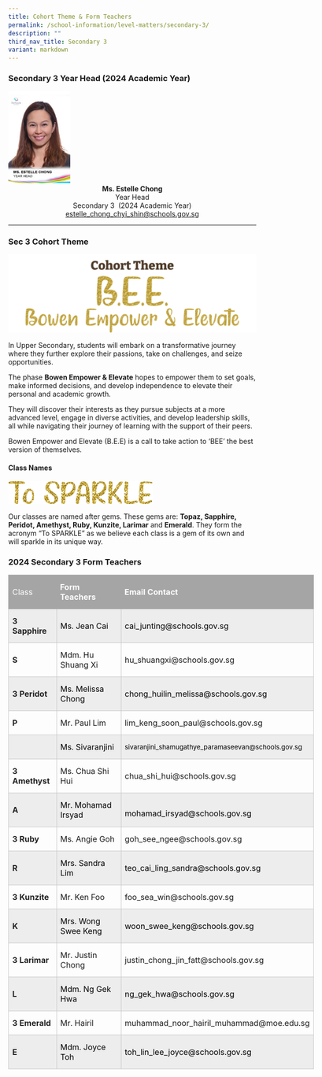 ```yaml
---
title: Cohort Theme & Form Teachers
permalink: /school-information/level-matters/secondary-3/
description: ""
third_nav_title: Secondary 3
variant: markdown
---
```

### Secondary 3 Year Head (2024 Academic Year)

<img style="width:25%" src="/images/Our%20People/Ms-Estelle-Chong.jpeg">
		 
<center><b>Ms. Estelle Chong</b><br>
Year Head <br>
Secondary 3&nbsp; (2024 Academic Year)  <br>
<a href="estelle_chong_chyi_shin@schools.gov.sg">estelle_chong_chyi_shin@schools.gov.sg</a></center>

<hr>


### Sec 3 Cohort Theme

![](/images/Level%20Matters/S3/2024_S3_CTheme.png)

In Upper Secondary, students will embark on a transformative journey where they further explore their passions, take on challenges, and seize opportunities. 

The phase **Bowen Empower &amp; Elevate** hopes to empower them to set goals, make informed decisions, and develop independence to elevate their personal and academic growth. 

They will discover their interests as they pursue subjects at a more advanced level, engage in diverse activities, and develop leadership skills, all while navigating their journey of learning with the support of their peers.

Bowen Empower and Elevate (B.E.E) is a call to take action to ‘BEE’ the best version of themselves.


#### Class Names
![](/images/Level%20Matters/S3/2024%20s3%20to%20sparkle%20motto.png)

		 
Our classes are named after gems. These gems are:&nbsp;**Topaz, Sapphire, Peridot, Amethyst, Ruby, Kunzite, Larimar**&nbsp;and&nbsp;**Emerald**. They form the acronym “To SPARKLE” as we believe each class is a gem of its own and will sparkle in its unique way.

### 2024 Secondary 3 Form Teachers
 <table style="width:465.5pt;border-collapse:collapse;border:none;
 mso-border-alt:solid #C9C9C9 .5pt;mso-border-themecolor:accent3;mso-border-themetint:
 153;mso-yfti-tbllook:1184;mso-padding-alt:0cm 5.4pt 0cm 5.4pt" width="621" cellpadding="0" cellspacing="0" border="1" class="MsoTable15Grid4Accent3"><tbody><tr style="mso-yfti-irow:-1;mso-yfti-firstrow:yes;mso-yfti-lastfirstrow:yes;
  height:23.65pt"><td style="border:solid #A5A5A5 1.0pt;mso-border-themecolor:accent3;
  border-right:none;mso-border-top-alt:solid #A5A5A5 .5pt;mso-border-top-themecolor:
  accent3;mso-border-left-alt:solid #A5A5A5 .5pt;mso-border-left-themecolor:
  accent3;mso-border-bottom-alt:solid #A5A5A5 .5pt;mso-border-bottom-themecolor:
  accent3;background:#A5A5A5;mso-background-themecolor:accent3;padding:0cm 5.4pt 0cm 5.4pt;
  height:23.65pt"><p style="mso-margin-top-alt:auto;mso-margin-bottom-alt:auto;
  line-height:normal;mso-yfti-cnfc:5" class="MsoNormal"><span style="font-size:12.0pt;mso-fareast-font-family:
  &quot;Times New Roman&quot;;color:white;mso-themecolor:background1;mso-ansi-language:
  EN-SG">Class</span></p></td><td style="border-top:solid #A5A5A5 1.0pt;mso-border-top-themecolor:accent3;
  border-left:none;border-bottom:solid #A5A5A5 1.0pt;mso-border-bottom-themecolor:
  accent3;border-right:none;mso-border-top-alt:solid #A5A5A5 .5pt;mso-border-top-themecolor:
  accent3;mso-border-bottom-alt:solid #A5A5A5 .5pt;mso-border-bottom-themecolor:
  accent3;background:#A5A5A5;mso-background-themecolor:accent3;padding:0cm 5.4pt 0cm 5.4pt;
  height:23.65pt"><p style="mso-margin-top-alt:auto;mso-margin-bottom-alt:auto;
  line-height:normal;mso-yfti-cnfc:1" class="MsoNormal"><b><span style="font-size:12.0pt;
  mso-fareast-font-family:&quot;Times New Roman&quot;;color:white;mso-themecolor:background1;
  mso-ansi-language:EN-SG">Form Teachers</span></b></p></td><td style="border:solid #A5A5A5 1.0pt;mso-border-themecolor:accent3;
  border-left:none;mso-border-top-alt:solid #A5A5A5 .5pt;mso-border-top-themecolor:
  accent3;mso-border-bottom-alt:solid #A5A5A5 .5pt;mso-border-bottom-themecolor:
  accent3;mso-border-right-alt:solid #A5A5A5 .5pt;mso-border-right-themecolor:
  accent3;background:#A5A5A5;mso-background-themecolor:accent3;padding:0cm 5.4pt 0cm 5.4pt;
  height:23.65pt"><p style="mso-margin-top-alt:auto;mso-margin-bottom-alt:auto;
  line-height:normal;mso-yfti-cnfc:1" class="MsoNormal"><b><span style="font-size:12.0pt;
  mso-fareast-font-family:&quot;Times New Roman&quot;;color:white;mso-themecolor:background1;
  mso-ansi-language:EN-SG">Email Contact</span></b></p></td></tr><tr style="mso-yfti-irow:0;height:23.65pt"><td style="border:solid #C9C9C9 1.0pt;mso-border-themecolor:accent3;
  mso-border-themetint:153;border-top:none;mso-border-top-alt:solid #C9C9C9 .5pt;
  mso-border-top-themecolor:accent3;mso-border-top-themetint:153;mso-border-alt:
  solid #C9C9C9 .5pt;mso-border-themecolor:accent3;mso-border-themetint:153;
  background:#EDEDED;mso-background-themecolor:accent3;mso-background-themetint:
  51;padding:0cm 5.4pt 0cm 5.4pt;height:23.65pt"><p style="mso-margin-top-alt:auto;mso-margin-bottom-alt:auto;
  line-height:normal;mso-yfti-cnfc:68" class="MsoNormal"><b><span style="font-size:12.0pt;
  mso-fareast-font-family:&quot;Times New Roman&quot;;color:#222222;mso-ansi-language:
  EN-SG">3 Sapphire</span></b><b><span style="font-size:12.0pt;mso-fareast-font-family:
  &quot;Times New Roman&quot;;mso-ansi-language:EN-SG"></span></b></p></td><td style="border-top:none;border-left:none;border-bottom:solid #C9C9C9 1.0pt;
  mso-border-bottom-themecolor:accent3;mso-border-bottom-themetint:153;
  border-right:solid #C9C9C9 1.0pt;mso-border-right-themecolor:accent3;
  mso-border-right-themetint:153;mso-border-top-alt:solid #C9C9C9 .5pt;
  mso-border-top-themecolor:accent3;mso-border-top-themetint:153;mso-border-left-alt:
  solid #C9C9C9 .5pt;mso-border-left-themecolor:accent3;mso-border-left-themetint:
  153;mso-border-alt:solid #C9C9C9 .5pt;mso-border-themecolor:accent3;
  mso-border-themetint:153;background:#EDEDED;mso-background-themecolor:accent3;
  mso-background-themetint:51;padding:0cm 5.4pt 0cm 5.4pt;height:23.65pt"><p style="mso-margin-top-alt:auto;mso-margin-bottom-alt:auto;
  line-height:normal;mso-yfti-cnfc:64" class="MsoNormal"><span style="font-size:12.0pt;
  mso-fareast-font-family:&quot;Times New Roman&quot;;color:black;mso-color-alt:windowtext;
  mso-ansi-language:EN-SG">Ms. Jean Cai</span><span style="font-size:12.0pt;
  mso-fareast-font-family:&quot;Times New Roman&quot;;mso-ansi-language:EN-SG"></span></p></td><td style="border-top:none;border-left:none;border-bottom:solid #C9C9C9 1.0pt;
  mso-border-bottom-themecolor:accent3;mso-border-bottom-themetint:153;
  border-right:solid #C9C9C9 1.0pt;mso-border-right-themecolor:accent3;
  mso-border-right-themetint:153;mso-border-top-alt:solid #C9C9C9 .5pt;
  mso-border-top-themecolor:accent3;mso-border-top-themetint:153;mso-border-left-alt:
  solid #C9C9C9 .5pt;mso-border-left-themecolor:accent3;mso-border-left-themetint:
  153;mso-border-alt:solid #C9C9C9 .5pt;mso-border-themecolor:accent3;
  mso-border-themetint:153;background:#EDEDED;mso-background-themecolor:accent3;
  mso-background-themetint:51;padding:0cm 5.4pt 0cm 5.4pt;height:23.65pt"><p style="mso-margin-top-alt:auto;mso-margin-bottom-alt:auto;
  line-height:normal;mso-yfti-cnfc:64" class="MsoNormal"><span style="font-size:12.0pt;
  mso-fareast-font-family:&quot;Times New Roman&quot;;color:black;mso-color-alt:windowtext;
  mso-ansi-language:EN-SG">cai_junting@schools.gov.sg</span><span style="font-size:12.0pt;mso-fareast-font-family:&quot;Times New Roman&quot;;mso-ansi-language:
  EN-SG"></span></p></td></tr><tr style="mso-yfti-irow:1;height:22.95pt"><td style="border:solid #C9C9C9 1.0pt;mso-border-themecolor:accent3;
  mso-border-themetint:153;border-top:none;mso-border-top-alt:solid #C9C9C9 .5pt;
  mso-border-top-themecolor:accent3;mso-border-top-themetint:153;mso-border-alt:
  solid #C9C9C9 .5pt;mso-border-themecolor:accent3;mso-border-themetint:153;
  padding:0cm 5.4pt 0cm 5.4pt;height:22.95pt"><p style="mso-margin-top-alt:auto;mso-margin-bottom-alt:auto;
  line-height:normal;mso-yfti-cnfc:4" class="MsoNormal"><b><span style="font-size:12.0pt;
  mso-fareast-font-family:&quot;Times New Roman&quot;;color:#222222;mso-ansi-language:
  EN-SG">S</span></b><b><span style="font-size:12.0pt;mso-fareast-font-family:
  &quot;Times New Roman&quot;;mso-ansi-language:EN-SG"></span></b></p></td><td style="border-top:none;border-left:none;border-bottom:solid #C9C9C9 1.0pt;
  mso-border-bottom-themecolor:accent3;mso-border-bottom-themetint:153;
  border-right:solid #C9C9C9 1.0pt;mso-border-right-themecolor:accent3;
  mso-border-right-themetint:153;mso-border-top-alt:solid #C9C9C9 .5pt;
  mso-border-top-themecolor:accent3;mso-border-top-themetint:153;mso-border-left-alt:
  solid #C9C9C9 .5pt;mso-border-left-themecolor:accent3;mso-border-left-themetint:
  153;mso-border-alt:solid #C9C9C9 .5pt;mso-border-themecolor:accent3;
  mso-border-themetint:153;padding:0cm 5.4pt 0cm 5.4pt;height:22.95pt"><p style="mso-margin-top-alt:auto;mso-margin-bottom-alt:auto;
  line-height:normal" class="MsoNormal"><span style="font-size:12.0pt;mso-fareast-font-family:
  &quot;Times New Roman&quot;;mso-ansi-language:EN-SG">Mdm. Hu Shuang Xi</span></p></td><td style="border-top:none;border-left:none;border-bottom:solid #C9C9C9 1.0pt;
  mso-border-bottom-themecolor:accent3;mso-border-bottom-themetint:153;
  border-right:solid #C9C9C9 1.0pt;mso-border-right-themecolor:accent3;
  mso-border-right-themetint:153;mso-border-top-alt:solid #C9C9C9 .5pt;
  mso-border-top-themecolor:accent3;mso-border-top-themetint:153;mso-border-left-alt:
  solid #C9C9C9 .5pt;mso-border-left-themecolor:accent3;mso-border-left-themetint:
  153;mso-border-alt:solid #C9C9C9 .5pt;mso-border-themecolor:accent3;
  mso-border-themetint:153;padding:0cm 5.4pt 0cm 5.4pt;height:22.95pt"><p style="mso-margin-top-alt:auto;mso-margin-bottom-alt:auto;
  line-height:normal" class="MsoNormal"><span style="font-size:12.0pt;mso-fareast-font-family:
  &quot;Times New Roman&quot;;mso-ansi-language:EN-SG">hu_shuangxi@schools.gov.sg</span></p></td></tr><tr style="mso-yfti-irow:2;height:23.65pt"><td style="border:solid #C9C9C9 1.0pt;mso-border-themecolor:accent3;
  mso-border-themetint:153;border-top:none;mso-border-top-alt:solid #C9C9C9 .5pt;
  mso-border-top-themecolor:accent3;mso-border-top-themetint:153;mso-border-alt:
  solid #C9C9C9 .5pt;mso-border-themecolor:accent3;mso-border-themetint:153;
  background:#EDEDED;mso-background-themecolor:accent3;mso-background-themetint:
  51;padding:0cm 5.4pt 0cm 5.4pt;height:23.65pt"><p style="mso-margin-top-alt:auto;mso-margin-bottom-alt:auto;
  line-height:normal;mso-yfti-cnfc:68" class="MsoNormal"><b><span style="font-size:12.0pt;
  mso-fareast-font-family:&quot;Times New Roman&quot;;color:#222222;mso-ansi-language:
  EN-SG">3 Peridot</span></b><b><span style="font-size:12.0pt;mso-fareast-font-family:
  &quot;Times New Roman&quot;;mso-ansi-language:EN-SG"></span></b></p></td><td style="border-top:none;border-left:none;border-bottom:solid #C9C9C9 1.0pt;
  mso-border-bottom-themecolor:accent3;mso-border-bottom-themetint:153;
  border-right:solid #C9C9C9 1.0pt;mso-border-right-themecolor:accent3;
  mso-border-right-themetint:153;mso-border-top-alt:solid #C9C9C9 .5pt;
  mso-border-top-themecolor:accent3;mso-border-top-themetint:153;mso-border-left-alt:
  solid #C9C9C9 .5pt;mso-border-left-themecolor:accent3;mso-border-left-themetint:
  153;mso-border-alt:solid #C9C9C9 .5pt;mso-border-themecolor:accent3;
  mso-border-themetint:153;background:#EDEDED;mso-background-themecolor:accent3;
  mso-background-themetint:51;padding:0cm 5.4pt 0cm 5.4pt;height:23.65pt"><p style="mso-margin-top-alt:auto;mso-margin-bottom-alt:auto;
  line-height:normal;mso-yfti-cnfc:64" class="MsoNormal"><span style="font-size:12.0pt;
  mso-fareast-font-family:&quot;Times New Roman&quot;;color:black;mso-color-alt:windowtext;
  mso-ansi-language:EN-SG">Ms. Melissa Chong</span><span style="font-size:12.0pt;
  mso-fareast-font-family:&quot;Times New Roman&quot;;mso-ansi-language:EN-SG"></span></p></td><td style="border-top:none;border-left:none;border-bottom:solid #C9C9C9 1.0pt;
  mso-border-bottom-themecolor:accent3;mso-border-bottom-themetint:153;
  border-right:solid #C9C9C9 1.0pt;mso-border-right-themecolor:accent3;
  mso-border-right-themetint:153;mso-border-top-alt:solid #C9C9C9 .5pt;
  mso-border-top-themecolor:accent3;mso-border-top-themetint:153;mso-border-left-alt:
  solid #C9C9C9 .5pt;mso-border-left-themecolor:accent3;mso-border-left-themetint:
  153;mso-border-alt:solid #C9C9C9 .5pt;mso-border-themecolor:accent3;
  mso-border-themetint:153;background:#EDEDED;mso-background-themecolor:accent3;
  mso-background-themetint:51;padding:0cm 5.4pt 0cm 5.4pt;height:23.65pt"><p style="mso-margin-top-alt:auto;mso-margin-bottom-alt:auto;
  line-height:normal;mso-yfti-cnfc:64" class="MsoNormal"><span style="font-size:12.0pt;
  mso-fareast-font-family:&quot;Times New Roman&quot;;color:black;mso-color-alt:windowtext;
  mso-ansi-language:EN-SG">chong_huilin_melissa@schools.gov.sg</span><span style="font-size:12.0pt;mso-fareast-font-family:&quot;Times New Roman&quot;;mso-ansi-language:
  EN-SG"></span></p></td></tr><tr style="mso-yfti-irow:3;height:22.95pt"><td style="border:solid #C9C9C9 1.0pt;mso-border-themecolor:accent3;
  mso-border-themetint:153;border-top:none;mso-border-top-alt:solid #C9C9C9 .5pt;
  mso-border-top-themecolor:accent3;mso-border-top-themetint:153;mso-border-alt:
  solid #C9C9C9 .5pt;mso-border-themecolor:accent3;mso-border-themetint:153;
  padding:0cm 5.4pt 0cm 5.4pt;height:22.95pt"><p style="mso-margin-top-alt:auto;mso-margin-bottom-alt:auto;
  line-height:normal;mso-yfti-cnfc:4" class="MsoNormal"><b><span style="font-size:12.0pt;
  mso-fareast-font-family:&quot;Times New Roman&quot;;color:#222222;mso-ansi-language:
  EN-SG">P</span></b><b><span style="font-size:12.0pt;mso-fareast-font-family:
  &quot;Times New Roman&quot;;mso-ansi-language:EN-SG"></span></b></p></td><td style="border-top:none;border-left:none;border-bottom:solid #C9C9C9 1.0pt;
  mso-border-bottom-themecolor:accent3;mso-border-bottom-themetint:153;
  border-right:solid #C9C9C9 1.0pt;mso-border-right-themecolor:accent3;
  mso-border-right-themetint:153;mso-border-top-alt:solid #C9C9C9 .5pt;
  mso-border-top-themecolor:accent3;mso-border-top-themetint:153;mso-border-left-alt:
  solid #C9C9C9 .5pt;mso-border-left-themecolor:accent3;mso-border-left-themetint:
  153;mso-border-alt:solid #C9C9C9 .5pt;mso-border-themecolor:accent3;
  mso-border-themetint:153;padding:0cm 5.4pt 0cm 5.4pt;height:22.95pt"><p style="mso-margin-top-alt:auto;mso-margin-bottom-alt:auto;
  line-height:normal" class="MsoNormal"><span style="font-size:12.0pt;mso-fareast-font-family:
  &quot;Times New Roman&quot;;mso-ansi-language:EN-SG">Mr. Paul Lim</span></p></td><td style="border-top:none;border-left:none;border-bottom:solid #C9C9C9 1.0pt;
  mso-border-bottom-themecolor:accent3;mso-border-bottom-themetint:153;
  border-right:solid #C9C9C9 1.0pt;mso-border-right-themecolor:accent3;
  mso-border-right-themetint:153;mso-border-top-alt:solid #C9C9C9 .5pt;
  mso-border-top-themecolor:accent3;mso-border-top-themetint:153;mso-border-left-alt:
  solid #C9C9C9 .5pt;mso-border-left-themecolor:accent3;mso-border-left-themetint:
  153;mso-border-alt:solid #C9C9C9 .5pt;mso-border-themecolor:accent3;
  mso-border-themetint:153;padding:0cm 5.4pt 0cm 5.4pt;height:22.95pt"><p style="mso-margin-top-alt:auto;mso-margin-bottom-alt:auto;
  line-height:normal" class="MsoNormal"><span style="font-size:12.0pt;mso-fareast-font-family:
  &quot;Times New Roman&quot;;mso-ansi-language:EN-SG">lim_keng_soon_paul@schools.gov.sg</span></p></td></tr><tr style="mso-yfti-irow:4;height:22.95pt"><td style="border:solid #C9C9C9 1.0pt;mso-border-themecolor:accent3;
  mso-border-themetint:153;border-top:none;mso-border-top-alt:solid #C9C9C9 .5pt;
  mso-border-top-themecolor:accent3;mso-border-top-themetint:153;mso-border-alt:
  solid #C9C9C9 .5pt;mso-border-themecolor:accent3;mso-border-themetint:153;
  background:#EDEDED;mso-background-themecolor:accent3;mso-background-themetint:
  51;padding:0cm 5.4pt 0cm 5.4pt;height:22.95pt"><p style="mso-margin-top-alt:auto;mso-margin-bottom-alt:auto;
  line-height:normal;mso-yfti-cnfc:68" class="MsoNormal"><b><span style="font-size:12.0pt;
  mso-fareast-font-family:&quot;Times New Roman&quot;;color:#222222;mso-ansi-language:
  EN-SG">&nbsp;</span></b></p></td><td style="border-top:none;border-left:none;border-bottom:solid #C9C9C9 1.0pt;
  mso-border-bottom-themecolor:accent3;mso-border-bottom-themetint:153;
  border-right:solid #C9C9C9 1.0pt;mso-border-right-themecolor:accent3;
  mso-border-right-themetint:153;mso-border-top-alt:solid #C9C9C9 .5pt;
  mso-border-top-themecolor:accent3;mso-border-top-themetint:153;mso-border-left-alt:
  solid #C9C9C9 .5pt;mso-border-left-themecolor:accent3;mso-border-left-themetint:
  153;mso-border-alt:solid #C9C9C9 .5pt;mso-border-themecolor:accent3;
  mso-border-themetint:153;background:#EDEDED;mso-background-themecolor:accent3;
  mso-background-themetint:51;padding:0cm 5.4pt 0cm 5.4pt;height:22.95pt"><p style="mso-margin-top-alt:auto;mso-margin-bottom-alt:auto;
  line-height:normal;mso-yfti-cnfc:64" class="MsoNormal"><span style="font-size:12.0pt;
  mso-fareast-font-family:&quot;Times New Roman&quot;;color:black;mso-color-alt:windowtext;
  mso-ansi-language:EN-SG">Ms. Sivaranjini</span><span style="font-size:12.0pt;
  mso-fareast-font-family:&quot;Times New Roman&quot;;mso-ansi-language:EN-SG"></span></p></td><td style="border-top:none;border-left:none;border-bottom:solid #C9C9C9 1.0pt;
  mso-border-bottom-themecolor:accent3;mso-border-bottom-themetint:153;
  border-right:solid #C9C9C9 1.0pt;mso-border-right-themecolor:accent3;
  mso-border-right-themetint:153;mso-border-top-alt:solid #C9C9C9 .5pt;
  mso-border-top-themecolor:accent3;mso-border-top-themetint:153;mso-border-left-alt:
  solid #C9C9C9 .5pt;mso-border-left-themecolor:accent3;mso-border-left-themetint:
  153;mso-border-alt:solid #C9C9C9 .5pt;mso-border-themecolor:accent3;
  mso-border-themetint:153;background:#EDEDED;mso-background-themecolor:accent3;
  mso-background-themetint:51;padding:0cm 5.4pt 0cm 5.4pt;height:22.95pt"><p style="mso-margin-top-alt:auto;mso-margin-bottom-alt:auto;
  line-height:normal;mso-yfti-cnfc:64" class="MsoNormal"><span style="font-size:10.0pt;
  mso-fareast-font-family:&quot;Times New Roman&quot;;color:black;mso-color-alt:windowtext;
  mso-ansi-language:EN-SG">sivaranjini_shamugathye_paramaseevan@schools.gov.sg</span><span style="font-size:10.0pt;mso-fareast-font-family:&quot;Times New Roman&quot;;mso-ansi-language:
  EN-SG"></span></p></td></tr><tr style="mso-yfti-irow:5;height:23.65pt"><td style="border:solid #C9C9C9 1.0pt;mso-border-themecolor:accent3;
  mso-border-themetint:153;border-top:none;mso-border-top-alt:solid #C9C9C9 .5pt;
  mso-border-top-themecolor:accent3;mso-border-top-themetint:153;mso-border-alt:
  solid #C9C9C9 .5pt;mso-border-themecolor:accent3;mso-border-themetint:153;
  padding:0cm 5.4pt 0cm 5.4pt;height:23.65pt"><p style="mso-margin-top-alt:auto;mso-margin-bottom-alt:auto;
  line-height:normal;mso-yfti-cnfc:4" class="MsoNormal"><b><span style="font-size:12.0pt;
  mso-fareast-font-family:&quot;Times New Roman&quot;;color:#222222;mso-ansi-language:
  EN-SG">3 Amethyst</span></b><b><span style="font-size:12.0pt;mso-fareast-font-family:
  &quot;Times New Roman&quot;;mso-ansi-language:EN-SG"></span></b></p></td><td style="border-top:none;border-left:none;border-bottom:solid #C9C9C9 1.0pt;
  mso-border-bottom-themecolor:accent3;mso-border-bottom-themetint:153;
  border-right:solid #C9C9C9 1.0pt;mso-border-right-themecolor:accent3;
  mso-border-right-themetint:153;mso-border-top-alt:solid #C9C9C9 .5pt;
  mso-border-top-themecolor:accent3;mso-border-top-themetint:153;mso-border-left-alt:
  solid #C9C9C9 .5pt;mso-border-left-themecolor:accent3;mso-border-left-themetint:
  153;mso-border-alt:solid #C9C9C9 .5pt;mso-border-themecolor:accent3;
  mso-border-themetint:153;padding:0cm 5.4pt 0cm 5.4pt;height:23.65pt"><p style="mso-margin-top-alt:auto;mso-margin-bottom-alt:auto;
  line-height:normal" class="MsoNormal"><span style="font-size:12.0pt;mso-fareast-font-family:
  &quot;Times New Roman&quot;;mso-ansi-language:EN-SG">Ms. Chua Shi Hui</span></p></td><td style="border-top:none;border-left:none;border-bottom:solid #C9C9C9 1.0pt;
  mso-border-bottom-themecolor:accent3;mso-border-bottom-themetint:153;
  border-right:solid #C9C9C9 1.0pt;mso-border-right-themecolor:accent3;
  mso-border-right-themetint:153;mso-border-top-alt:solid #C9C9C9 .5pt;
  mso-border-top-themecolor:accent3;mso-border-top-themetint:153;mso-border-left-alt:
  solid #C9C9C9 .5pt;mso-border-left-themecolor:accent3;mso-border-left-themetint:
  153;mso-border-alt:solid #C9C9C9 .5pt;mso-border-themecolor:accent3;
  mso-border-themetint:153;padding:0cm 5.4pt 0cm 5.4pt;height:23.65pt"><p style="mso-margin-top-alt:auto;mso-margin-bottom-alt:auto;
  line-height:normal" class="MsoNormal"><span style="font-size:12.0pt;mso-fareast-font-family:
  &quot;Times New Roman&quot;;mso-ansi-language:EN-SG">chua_shi_hui@schools.gov.sg</span></p></td></tr><tr style="mso-yfti-irow:6;height:22.95pt"><td style="border:solid #C9C9C9 1.0pt;mso-border-themecolor:accent3;
  mso-border-themetint:153;border-top:none;mso-border-top-alt:solid #C9C9C9 .5pt;
  mso-border-top-themecolor:accent3;mso-border-top-themetint:153;mso-border-alt:
  solid #C9C9C9 .5pt;mso-border-themecolor:accent3;mso-border-themetint:153;
  background:#EDEDED;mso-background-themecolor:accent3;mso-background-themetint:
  51;padding:0cm 5.4pt 0cm 5.4pt;height:22.95pt"><p style="mso-margin-top-alt:auto;mso-margin-bottom-alt:auto;
  line-height:normal;mso-yfti-cnfc:68" class="MsoNormal"><b><span style="font-size:12.0pt;
  mso-fareast-font-family:&quot;Times New Roman&quot;;color:#222222;mso-ansi-language:
  EN-SG">A</span></b><b><span style="font-size:12.0pt;mso-fareast-font-family:
  &quot;Times New Roman&quot;;mso-ansi-language:EN-SG"></span></b></p></td><td style="border-top:none;border-left:none;border-bottom:solid #C9C9C9 1.0pt;
  mso-border-bottom-themecolor:accent3;mso-border-bottom-themetint:153;
  border-right:solid #C9C9C9 1.0pt;mso-border-right-themecolor:accent3;
  mso-border-right-themetint:153;mso-border-top-alt:solid #C9C9C9 .5pt;
  mso-border-top-themecolor:accent3;mso-border-top-themetint:153;mso-border-left-alt:
  solid #C9C9C9 .5pt;mso-border-left-themecolor:accent3;mso-border-left-themetint:
  153;mso-border-alt:solid #C9C9C9 .5pt;mso-border-themecolor:accent3;
  mso-border-themetint:153;background:#EDEDED;mso-background-themecolor:accent3;
  mso-background-themetint:51;padding:0cm 5.4pt 0cm 5.4pt;height:22.95pt"><p style="mso-margin-top-alt:auto;mso-margin-bottom-alt:auto;
  line-height:normal;mso-yfti-cnfc:64" class="MsoNormal"><span style="font-size:12.0pt;
  mso-fareast-font-family:&quot;Times New Roman&quot;;color:black;mso-color-alt:windowtext;
  mso-ansi-language:EN-SG">Mr. Mohamad Irsyad</span><span style="font-size:
  12.0pt;mso-fareast-font-family:&quot;Times New Roman&quot;;mso-ansi-language:EN-SG"></span></p></td><td style="border-top:none;border-left:none;border-bottom:solid #C9C9C9 1.0pt;
  mso-border-bottom-themecolor:accent3;mso-border-bottom-themetint:153;
  border-right:solid #C9C9C9 1.0pt;mso-border-right-themecolor:accent3;
  mso-border-right-themetint:153;mso-border-top-alt:solid #C9C9C9 .5pt;
  mso-border-top-themecolor:accent3;mso-border-top-themetint:153;mso-border-left-alt:
  solid #C9C9C9 .5pt;mso-border-left-themecolor:accent3;mso-border-left-themetint:
  153;mso-border-alt:solid #C9C9C9 .5pt;mso-border-themecolor:accent3;
  mso-border-themetint:153;background:#EDEDED;mso-background-themecolor:accent3;
  mso-background-themetint:51;padding:0cm 5.4pt 0cm 5.4pt;height:22.95pt"><p style="margin-bottom:0cm;line-height:normal;mso-yfti-cnfc:
  64" class="MsoNormal"><span style="font-size:12.0pt;mso-fareast-font-family:&quot;Times New Roman&quot;;
  color:black;mso-color-alt:windowtext;mso-ansi-language:EN-SG">mohamad_irsyad@schools.gov.sg</span><span style="font-size:12.0pt;mso-fareast-font-family:&quot;Times New Roman&quot;;mso-ansi-language:
  EN-SG"></span></p></td></tr><tr style="mso-yfti-irow:7;height:23.65pt"><td style="border:solid #C9C9C9 1.0pt;mso-border-themecolor:accent3;
  mso-border-themetint:153;border-top:none;mso-border-top-alt:solid #C9C9C9 .5pt;
  mso-border-top-themecolor:accent3;mso-border-top-themetint:153;mso-border-alt:
  solid #C9C9C9 .5pt;mso-border-themecolor:accent3;mso-border-themetint:153;
  padding:0cm 5.4pt 0cm 5.4pt;height:23.65pt"><p style="mso-margin-top-alt:auto;mso-margin-bottom-alt:auto;
  line-height:normal;mso-yfti-cnfc:4" class="MsoNormal"><b><span style="font-size:12.0pt;
  mso-fareast-font-family:&quot;Times New Roman&quot;;color:#222222;mso-ansi-language:
  EN-SG">3 Ruby</span></b><b><span style="font-size:12.0pt;mso-fareast-font-family:
  &quot;Times New Roman&quot;;mso-ansi-language:EN-SG"></span></b></p></td><td style="border-top:none;border-left:none;border-bottom:solid #C9C9C9 1.0pt;
  mso-border-bottom-themecolor:accent3;mso-border-bottom-themetint:153;
  border-right:solid #C9C9C9 1.0pt;mso-border-right-themecolor:accent3;
  mso-border-right-themetint:153;mso-border-top-alt:solid #C9C9C9 .5pt;
  mso-border-top-themecolor:accent3;mso-border-top-themetint:153;mso-border-left-alt:
  solid #C9C9C9 .5pt;mso-border-left-themecolor:accent3;mso-border-left-themetint:
  153;mso-border-alt:solid #C9C9C9 .5pt;mso-border-themecolor:accent3;
  mso-border-themetint:153;padding:0cm 5.4pt 0cm 5.4pt;height:23.65pt"><p style="mso-margin-top-alt:auto;mso-margin-bottom-alt:auto;
  line-height:normal" class="MsoNormal"><span style="font-size:12.0pt;mso-fareast-font-family:
  &quot;Times New Roman&quot;;mso-ansi-language:EN-SG">Ms. Angie Goh</span></p></td><td style="border-top:none;border-left:none;border-bottom:solid #C9C9C9 1.0pt;
  mso-border-bottom-themecolor:accent3;mso-border-bottom-themetint:153;
  border-right:solid #C9C9C9 1.0pt;mso-border-right-themecolor:accent3;
  mso-border-right-themetint:153;mso-border-top-alt:solid #C9C9C9 .5pt;
  mso-border-top-themecolor:accent3;mso-border-top-themetint:153;mso-border-left-alt:
  solid #C9C9C9 .5pt;mso-border-left-themecolor:accent3;mso-border-left-themetint:
  153;mso-border-alt:solid #C9C9C9 .5pt;mso-border-themecolor:accent3;
  mso-border-themetint:153;padding:0cm 5.4pt 0cm 5.4pt;height:23.65pt"><p style="mso-margin-top-alt:auto;mso-margin-bottom-alt:auto;
  line-height:normal" class="MsoNormal"><span style="font-size:12.0pt;mso-fareast-font-family:
  &quot;Times New Roman&quot;;mso-ansi-language:EN-SG">goh_see_ngee@schools.gov.sg</span></p></td></tr><tr style="mso-yfti-irow:8;height:22.95pt"><td style="border:solid #C9C9C9 1.0pt;mso-border-themecolor:accent3;
  mso-border-themetint:153;border-top:none;mso-border-top-alt:solid #C9C9C9 .5pt;
  mso-border-top-themecolor:accent3;mso-border-top-themetint:153;mso-border-alt:
  solid #C9C9C9 .5pt;mso-border-themecolor:accent3;mso-border-themetint:153;
  background:#EDEDED;mso-background-themecolor:accent3;mso-background-themetint:
  51;padding:0cm 5.4pt 0cm 5.4pt;height:22.95pt"><p style="mso-margin-top-alt:auto;mso-margin-bottom-alt:auto;
  line-height:normal;mso-yfti-cnfc:68" class="MsoNormal"><b><span style="font-size:12.0pt;
  mso-fareast-font-family:&quot;Times New Roman&quot;;color:#222222;mso-ansi-language:
  EN-SG">R</span></b><b><span style="font-size:12.0pt;mso-fareast-font-family:
  &quot;Times New Roman&quot;;mso-ansi-language:EN-SG"></span></b></p></td><td style="border-top:none;border-left:none;border-bottom:solid #C9C9C9 1.0pt;
  mso-border-bottom-themecolor:accent3;mso-border-bottom-themetint:153;
  border-right:solid #C9C9C9 1.0pt;mso-border-right-themecolor:accent3;
  mso-border-right-themetint:153;mso-border-top-alt:solid #C9C9C9 .5pt;
  mso-border-top-themecolor:accent3;mso-border-top-themetint:153;mso-border-left-alt:
  solid #C9C9C9 .5pt;mso-border-left-themecolor:accent3;mso-border-left-themetint:
  153;mso-border-alt:solid #C9C9C9 .5pt;mso-border-themecolor:accent3;
  mso-border-themetint:153;background:#EDEDED;mso-background-themecolor:accent3;
  mso-background-themetint:51;padding:0cm 5.4pt 0cm 5.4pt;height:22.95pt"><p style="mso-margin-top-alt:auto;mso-margin-bottom-alt:auto;
  line-height:normal;mso-yfti-cnfc:64" class="MsoNormal"><span style="font-size:12.0pt;
  mso-fareast-font-family:&quot;Times New Roman&quot;;color:black;mso-color-alt:windowtext;
  mso-ansi-language:EN-SG">Mrs. Sandra Lim</span><span style="font-size:12.0pt;
  mso-fareast-font-family:&quot;Times New Roman&quot;;mso-ansi-language:EN-SG"></span></p></td><td style="border-top:none;border-left:none;border-bottom:solid #C9C9C9 1.0pt;
  mso-border-bottom-themecolor:accent3;mso-border-bottom-themetint:153;
  border-right:solid #C9C9C9 1.0pt;mso-border-right-themecolor:accent3;
  mso-border-right-themetint:153;mso-border-top-alt:solid #C9C9C9 .5pt;
  mso-border-top-themecolor:accent3;mso-border-top-themetint:153;mso-border-left-alt:
  solid #C9C9C9 .5pt;mso-border-left-themecolor:accent3;mso-border-left-themetint:
  153;mso-border-alt:solid #C9C9C9 .5pt;mso-border-themecolor:accent3;
  mso-border-themetint:153;background:#EDEDED;mso-background-themecolor:accent3;
  mso-background-themetint:51;padding:0cm 5.4pt 0cm 5.4pt;height:22.95pt"><p style="mso-margin-top-alt:auto;mso-margin-bottom-alt:auto;
  line-height:normal;mso-yfti-cnfc:64" class="MsoNormal"><span style="font-size:12.0pt;
  mso-fareast-font-family:&quot;Times New Roman&quot;;color:black;mso-color-alt:windowtext;
  mso-ansi-language:EN-SG">teo_cai_ling_sandra@schools.gov.sg</span><span style="font-size:12.0pt;mso-fareast-font-family:&quot;Times New Roman&quot;;mso-ansi-language:
  EN-SG"></span></p></td></tr><tr style="mso-yfti-irow:9;height:23.65pt"><td style="border:solid #C9C9C9 1.0pt;mso-border-themecolor:accent3;
  mso-border-themetint:153;border-top:none;mso-border-top-alt:solid #C9C9C9 .5pt;
  mso-border-top-themecolor:accent3;mso-border-top-themetint:153;mso-border-alt:
  solid #C9C9C9 .5pt;mso-border-themecolor:accent3;mso-border-themetint:153;
  padding:0cm 5.4pt 0cm 5.4pt;height:23.65pt"><p style="mso-margin-top-alt:auto;mso-margin-bottom-alt:auto;
  line-height:normal;mso-yfti-cnfc:4" class="MsoNormal"><b><span style="font-size:12.0pt;
  mso-fareast-font-family:&quot;Times New Roman&quot;;color:#222222;mso-ansi-language:
  EN-SG">3 Kunzite</span></b><b><span style="font-size:12.0pt;mso-fareast-font-family:
  &quot;Times New Roman&quot;;mso-ansi-language:EN-SG"></span></b></p></td><td style="border-top:none;border-left:none;border-bottom:solid #C9C9C9 1.0pt;
  mso-border-bottom-themecolor:accent3;mso-border-bottom-themetint:153;
  border-right:solid #C9C9C9 1.0pt;mso-border-right-themecolor:accent3;
  mso-border-right-themetint:153;mso-border-top-alt:solid #C9C9C9 .5pt;
  mso-border-top-themecolor:accent3;mso-border-top-themetint:153;mso-border-left-alt:
  solid #C9C9C9 .5pt;mso-border-left-themecolor:accent3;mso-border-left-themetint:
  153;mso-border-alt:solid #C9C9C9 .5pt;mso-border-themecolor:accent3;
  mso-border-themetint:153;padding:0cm 5.4pt 0cm 5.4pt;height:23.65pt"><p style="mso-margin-top-alt:auto;mso-margin-bottom-alt:auto;
  line-height:normal" class="MsoNormal"><span style="font-size:12.0pt;mso-fareast-font-family:
  &quot;Times New Roman&quot;;mso-ansi-language:EN-SG">Mr. Ken Foo</span></p></td><td style="border-top:none;border-left:none;border-bottom:solid #C9C9C9 1.0pt;
  mso-border-bottom-themecolor:accent3;mso-border-bottom-themetint:153;
  border-right:solid #C9C9C9 1.0pt;mso-border-right-themecolor:accent3;
  mso-border-right-themetint:153;mso-border-top-alt:solid #C9C9C9 .5pt;
  mso-border-top-themecolor:accent3;mso-border-top-themetint:153;mso-border-left-alt:
  solid #C9C9C9 .5pt;mso-border-left-themecolor:accent3;mso-border-left-themetint:
  153;mso-border-alt:solid #C9C9C9 .5pt;mso-border-themecolor:accent3;
  mso-border-themetint:153;padding:0cm 5.4pt 0cm 5.4pt;height:23.65pt"><p style="mso-margin-top-alt:auto;mso-margin-bottom-alt:auto;
  line-height:normal" class="MsoNormal"><span style="font-size:12.0pt;mso-fareast-font-family:
  &quot;Times New Roman&quot;;mso-ansi-language:EN-SG">foo_sea_win@schools.gov.sg</span></p></td></tr><tr style="mso-yfti-irow:10;height:22.95pt"><td style="border:solid #C9C9C9 1.0pt;mso-border-themecolor:accent3;
  mso-border-themetint:153;border-top:none;mso-border-top-alt:solid #C9C9C9 .5pt;
  mso-border-top-themecolor:accent3;mso-border-top-themetint:153;mso-border-alt:
  solid #C9C9C9 .5pt;mso-border-themecolor:accent3;mso-border-themetint:153;
  background:#EDEDED;mso-background-themecolor:accent3;mso-background-themetint:
  51;padding:0cm 5.4pt 0cm 5.4pt;height:22.95pt"><p style="mso-margin-top-alt:auto;mso-margin-bottom-alt:auto;
  line-height:normal;mso-yfti-cnfc:68" class="MsoNormal"><b><span style="font-size:12.0pt;
  mso-fareast-font-family:&quot;Times New Roman&quot;;color:#222222;mso-ansi-language:
  EN-SG">K</span></b><b><span style="font-size:12.0pt;mso-fareast-font-family:
  &quot;Times New Roman&quot;;mso-ansi-language:EN-SG"></span></b></p></td><td style="border-top:none;border-left:none;border-bottom:solid #C9C9C9 1.0pt;
  mso-border-bottom-themecolor:accent3;mso-border-bottom-themetint:153;
  border-right:solid #C9C9C9 1.0pt;mso-border-right-themecolor:accent3;
  mso-border-right-themetint:153;mso-border-top-alt:solid #C9C9C9 .5pt;
  mso-border-top-themecolor:accent3;mso-border-top-themetint:153;mso-border-left-alt:
  solid #C9C9C9 .5pt;mso-border-left-themecolor:accent3;mso-border-left-themetint:
  153;mso-border-alt:solid #C9C9C9 .5pt;mso-border-themecolor:accent3;
  mso-border-themetint:153;background:#EDEDED;mso-background-themecolor:accent3;
  mso-background-themetint:51;padding:0cm 5.4pt 0cm 5.4pt;height:22.95pt"><p style="mso-margin-top-alt:auto;mso-margin-bottom-alt:auto;
  line-height:normal;mso-yfti-cnfc:64" class="MsoNormal"><span style="font-size:12.0pt;
  mso-fareast-font-family:&quot;Times New Roman&quot;;color:black;mso-color-alt:windowtext;
  mso-ansi-language:EN-SG">Mrs. Wong Swee Keng</span><span style="font-size:
  12.0pt;mso-fareast-font-family:&quot;Times New Roman&quot;;mso-ansi-language:EN-SG"></span></p></td><td style="border-top:none;border-left:none;border-bottom:solid #C9C9C9 1.0pt;
  mso-border-bottom-themecolor:accent3;mso-border-bottom-themetint:153;
  border-right:solid #C9C9C9 1.0pt;mso-border-right-themecolor:accent3;
  mso-border-right-themetint:153;mso-border-top-alt:solid #C9C9C9 .5pt;
  mso-border-top-themecolor:accent3;mso-border-top-themetint:153;mso-border-left-alt:
  solid #C9C9C9 .5pt;mso-border-left-themecolor:accent3;mso-border-left-themetint:
  153;mso-border-alt:solid #C9C9C9 .5pt;mso-border-themecolor:accent3;
  mso-border-themetint:153;background:#EDEDED;mso-background-themecolor:accent3;
  mso-background-themetint:51;padding:0cm 5.4pt 0cm 5.4pt;height:22.95pt"><p style="mso-margin-top-alt:auto;mso-margin-bottom-alt:auto;
  line-height:normal;mso-yfti-cnfc:64" class="MsoNormal"><span style="font-size:12.0pt;
  mso-fareast-font-family:&quot;Times New Roman&quot;;color:black;mso-color-alt:windowtext;
  mso-ansi-language:EN-SG">woon_swee_keng@schools.gov.sg</span><span style="font-size:12.0pt;mso-fareast-font-family:&quot;Times New Roman&quot;;mso-ansi-language:
  EN-SG"></span></p></td></tr><tr style="mso-yfti-irow:11;height:23.65pt"><td style="border:solid #C9C9C9 1.0pt;mso-border-themecolor:accent3;
  mso-border-themetint:153;border-top:none;mso-border-top-alt:solid #C9C9C9 .5pt;
  mso-border-top-themecolor:accent3;mso-border-top-themetint:153;mso-border-alt:
  solid #C9C9C9 .5pt;mso-border-themecolor:accent3;mso-border-themetint:153;
  padding:0cm 5.4pt 0cm 5.4pt;height:23.65pt"><p style="mso-margin-top-alt:auto;mso-margin-bottom-alt:auto;
  line-height:normal;mso-yfti-cnfc:4" class="MsoNormal"><b><span style="font-size:12.0pt;
  mso-fareast-font-family:&quot;Times New Roman&quot;;color:#222222;mso-ansi-language:
  EN-SG">3 Larimar</span></b><b><span style="font-size:12.0pt;mso-fareast-font-family:
  &quot;Times New Roman&quot;;mso-ansi-language:EN-SG"></span></b></p></td><td style="border-top:none;border-left:none;border-bottom:solid #C9C9C9 1.0pt;
  mso-border-bottom-themecolor:accent3;mso-border-bottom-themetint:153;
  border-right:solid #C9C9C9 1.0pt;mso-border-right-themecolor:accent3;
  mso-border-right-themetint:153;mso-border-top-alt:solid #C9C9C9 .5pt;
  mso-border-top-themecolor:accent3;mso-border-top-themetint:153;mso-border-left-alt:
  solid #C9C9C9 .5pt;mso-border-left-themecolor:accent3;mso-border-left-themetint:
  153;mso-border-alt:solid #C9C9C9 .5pt;mso-border-themecolor:accent3;
  mso-border-themetint:153;padding:0cm 5.4pt 0cm 5.4pt;height:23.65pt"><p style="mso-margin-top-alt:auto;mso-margin-bottom-alt:auto;
  line-height:normal" class="MsoNormal"><span style="font-size:12.0pt;mso-fareast-font-family:
  &quot;Times New Roman&quot;;mso-ansi-language:EN-SG">Mr. Justin Chong</span></p></td><td style="border-top:none;border-left:none;border-bottom:solid #C9C9C9 1.0pt;
  mso-border-bottom-themecolor:accent3;mso-border-bottom-themetint:153;
  border-right:solid #C9C9C9 1.0pt;mso-border-right-themecolor:accent3;
  mso-border-right-themetint:153;mso-border-top-alt:solid #C9C9C9 .5pt;
  mso-border-top-themecolor:accent3;mso-border-top-themetint:153;mso-border-left-alt:
  solid #C9C9C9 .5pt;mso-border-left-themecolor:accent3;mso-border-left-themetint:
  153;mso-border-alt:solid #C9C9C9 .5pt;mso-border-themecolor:accent3;
  mso-border-themetint:153;padding:0cm 5.4pt 0cm 5.4pt;height:23.65pt"><p style="mso-margin-top-alt:auto;mso-margin-bottom-alt:auto;
  line-height:normal" class="MsoNormal"><span style="font-size:12.0pt;mso-fareast-font-family:
  &quot;Times New Roman&quot;;mso-ansi-language:EN-SG">justin_chong_jin_fatt@schools.gov.sg</span></p></td></tr><tr style="mso-yfti-irow:12;height:22.95pt"><td style="border:solid #C9C9C9 1.0pt;mso-border-themecolor:accent3;
  mso-border-themetint:153;border-top:none;mso-border-top-alt:solid #C9C9C9 .5pt;
  mso-border-top-themecolor:accent3;mso-border-top-themetint:153;mso-border-alt:
  solid #C9C9C9 .5pt;mso-border-themecolor:accent3;mso-border-themetint:153;
  background:#EDEDED;mso-background-themecolor:accent3;mso-background-themetint:
  51;padding:0cm 5.4pt 0cm 5.4pt;height:22.95pt"><p style="mso-margin-top-alt:auto;mso-margin-bottom-alt:auto;
  line-height:normal;mso-yfti-cnfc:68" class="MsoNormal"><b><span style="font-size:12.0pt;
  mso-fareast-font-family:&quot;Times New Roman&quot;;color:#222222;mso-ansi-language:
  EN-SG">L</span></b><b><span style="font-size:12.0pt;mso-fareast-font-family:
  &quot;Times New Roman&quot;;mso-ansi-language:EN-SG"></span></b></p></td><td style="border-top:none;border-left:none;border-bottom:solid #C9C9C9 1.0pt;
  mso-border-bottom-themecolor:accent3;mso-border-bottom-themetint:153;
  border-right:solid #C9C9C9 1.0pt;mso-border-right-themecolor:accent3;
  mso-border-right-themetint:153;mso-border-top-alt:solid #C9C9C9 .5pt;
  mso-border-top-themecolor:accent3;mso-border-top-themetint:153;mso-border-left-alt:
  solid #C9C9C9 .5pt;mso-border-left-themecolor:accent3;mso-border-left-themetint:
  153;mso-border-alt:solid #C9C9C9 .5pt;mso-border-themecolor:accent3;
  mso-border-themetint:153;background:#EDEDED;mso-background-themecolor:accent3;
  mso-background-themetint:51;padding:0cm 5.4pt 0cm 5.4pt;height:22.95pt"><p style="mso-margin-top-alt:auto;mso-margin-bottom-alt:auto;
  line-height:normal;mso-yfti-cnfc:64" class="MsoNormal"><span style="font-size:12.0pt;
  mso-fareast-font-family:&quot;Times New Roman&quot;;color:black;mso-color-alt:windowtext;
  mso-ansi-language:EN-SG">Mdm. Ng Gek Hwa</span><span style="font-size:12.0pt;
  mso-fareast-font-family:&quot;Times New Roman&quot;;mso-ansi-language:EN-SG"></span></p></td><td style="border-top:none;border-left:none;border-bottom:solid #C9C9C9 1.0pt;
  mso-border-bottom-themecolor:accent3;mso-border-bottom-themetint:153;
  border-right:solid #C9C9C9 1.0pt;mso-border-right-themecolor:accent3;
  mso-border-right-themetint:153;mso-border-top-alt:solid #C9C9C9 .5pt;
  mso-border-top-themecolor:accent3;mso-border-top-themetint:153;mso-border-left-alt:
  solid #C9C9C9 .5pt;mso-border-left-themecolor:accent3;mso-border-left-themetint:
  153;mso-border-alt:solid #C9C9C9 .5pt;mso-border-themecolor:accent3;
  mso-border-themetint:153;background:#EDEDED;mso-background-themecolor:accent3;
  mso-background-themetint:51;padding:0cm 5.4pt 0cm 5.4pt;height:22.95pt"><p style="mso-margin-top-alt:auto;mso-margin-bottom-alt:auto;
  line-height:normal;mso-yfti-cnfc:64" class="MsoNormal"><span style="font-size:12.0pt;
  mso-fareast-font-family:&quot;Times New Roman&quot;;color:black;mso-color-alt:windowtext;
  mso-ansi-language:EN-SG">ng_gek_hwa@schools.gov.sg</span><span style="font-size:12.0pt;mso-fareast-font-family:&quot;Times New Roman&quot;;mso-ansi-language:
  EN-SG"></span></p></td></tr><tr style="mso-yfti-irow:13;height:23.65pt"><td style="border:solid #C9C9C9 1.0pt;mso-border-themecolor:accent3;
  mso-border-themetint:153;border-top:none;mso-border-top-alt:solid #C9C9C9 .5pt;
  mso-border-top-themecolor:accent3;mso-border-top-themetint:153;mso-border-alt:
  solid #C9C9C9 .5pt;mso-border-themecolor:accent3;mso-border-themetint:153;
  padding:0cm 5.4pt 0cm 5.4pt;height:23.65pt"><p style="mso-margin-top-alt:auto;mso-margin-bottom-alt:auto;
  line-height:normal;mso-yfti-cnfc:4" class="MsoNormal"><b><span style="font-size:12.0pt;
  mso-fareast-font-family:&quot;Times New Roman&quot;;color:#222222;mso-ansi-language:
  EN-SG">3 Emerald</span></b><b><span style="font-size:12.0pt;mso-fareast-font-family:
  &quot;Times New Roman&quot;;mso-ansi-language:EN-SG"></span></b></p></td><td style="border-top:none;border-left:none;border-bottom:solid #C9C9C9 1.0pt;
  mso-border-bottom-themecolor:accent3;mso-border-bottom-themetint:153;
  border-right:solid #C9C9C9 1.0pt;mso-border-right-themecolor:accent3;
  mso-border-right-themetint:153;mso-border-top-alt:solid #C9C9C9 .5pt;
  mso-border-top-themecolor:accent3;mso-border-top-themetint:153;mso-border-left-alt:
  solid #C9C9C9 .5pt;mso-border-left-themecolor:accent3;mso-border-left-themetint:
  153;mso-border-alt:solid #C9C9C9 .5pt;mso-border-themecolor:accent3;
  mso-border-themetint:153;padding:0cm 5.4pt 0cm 5.4pt;height:23.65pt"><p style="mso-margin-top-alt:auto;mso-margin-bottom-alt:auto;
  line-height:normal" class="MsoNormal"><span style="font-size:12.0pt;mso-fareast-font-family:
  &quot;Times New Roman&quot;;mso-ansi-language:EN-SG">Mr. Hairil</span></p></td><td style="border-top:none;border-left:none;border-bottom:solid #C9C9C9 1.0pt;
  mso-border-bottom-themecolor:accent3;mso-border-bottom-themetint:153;
  border-right:solid #C9C9C9 1.0pt;mso-border-right-themecolor:accent3;
  mso-border-right-themetint:153;mso-border-top-alt:solid #C9C9C9 .5pt;
  mso-border-top-themecolor:accent3;mso-border-top-themetint:153;mso-border-left-alt:
  solid #C9C9C9 .5pt;mso-border-left-themecolor:accent3;mso-border-left-themetint:
  153;mso-border-alt:solid #C9C9C9 .5pt;mso-border-themecolor:accent3;
  mso-border-themetint:153;padding:0cm 5.4pt 0cm 5.4pt;height:23.65pt"><p style="mso-margin-top-alt:auto;mso-margin-bottom-alt:auto;
  line-height:normal" class="MsoNormal"><span style="font-size:12.0pt;mso-fareast-font-family:
  &quot;Times New Roman&quot;;mso-ansi-language:EN-SG">muhammad_noor_hairil_muhammad@moe.edu.sg</span></p></td></tr><tr style="mso-yfti-irow:14;mso-yfti-lastrow:yes;height:23.65pt"><td style="border:solid #C9C9C9 1.0pt;mso-border-themecolor:accent3;
  mso-border-themetint:153;border-top:none;mso-border-top-alt:solid #C9C9C9 .5pt;
  mso-border-top-themecolor:accent3;mso-border-top-themetint:153;mso-border-alt:
  solid #C9C9C9 .5pt;mso-border-themecolor:accent3;mso-border-themetint:153;
  background:#EDEDED;mso-background-themecolor:accent3;mso-background-themetint:
  51;padding:0cm 5.4pt 0cm 5.4pt;height:23.65pt"><p style="mso-margin-top-alt:auto;mso-margin-bottom-alt:auto;
  line-height:normal;mso-yfti-cnfc:68" class="MsoNormal"><b><span style="font-size:12.0pt;
  mso-fareast-font-family:&quot;Times New Roman&quot;;color:#222222;mso-ansi-language:
  EN-SG">E</span></b><b><span style="font-size:12.0pt;mso-fareast-font-family:
  &quot;Times New Roman&quot;;mso-ansi-language:EN-SG"></span></b></p></td><td style="border-top:none;border-left:none;border-bottom:solid #C9C9C9 1.0pt;
  mso-border-bottom-themecolor:accent3;mso-border-bottom-themetint:153;
  border-right:solid #C9C9C9 1.0pt;mso-border-right-themecolor:accent3;
  mso-border-right-themetint:153;mso-border-top-alt:solid #C9C9C9 .5pt;
  mso-border-top-themecolor:accent3;mso-border-top-themetint:153;mso-border-left-alt:
  solid #C9C9C9 .5pt;mso-border-left-themecolor:accent3;mso-border-left-themetint:
  153;mso-border-alt:solid #C9C9C9 .5pt;mso-border-themecolor:accent3;
  mso-border-themetint:153;background:#EDEDED;mso-background-themecolor:accent3;
  mso-background-themetint:51;padding:0cm 5.4pt 0cm 5.4pt;height:23.65pt"><p style="mso-margin-top-alt:auto;mso-margin-bottom-alt:auto;
  line-height:normal;mso-yfti-cnfc:64" class="MsoNormal"><span style="font-size:12.0pt;
  mso-fareast-font-family:&quot;Times New Roman&quot;;color:black;mso-color-alt:windowtext;
  mso-ansi-language:EN-SG">Mdm. Joyce Toh</span><span style="font-size:12.0pt;
  mso-fareast-font-family:&quot;Times New Roman&quot;;mso-ansi-language:EN-SG"></span></p></td><td style="border-top:none;border-left:none;border-bottom:solid #C9C9C9 1.0pt;
  mso-border-bottom-themecolor:accent3;mso-border-bottom-themetint:153;
  border-right:solid #C9C9C9 1.0pt;mso-border-right-themecolor:accent3;
  mso-border-right-themetint:153;mso-border-top-alt:solid #C9C9C9 .5pt;
  mso-border-top-themecolor:accent3;mso-border-top-themetint:153;mso-border-left-alt:
  solid #C9C9C9 .5pt;mso-border-left-themecolor:accent3;mso-border-left-themetint:
  153;mso-border-alt:solid #C9C9C9 .5pt;mso-border-themecolor:accent3;
  mso-border-themetint:153;background:#EDEDED;mso-background-themecolor:accent3;
  mso-background-themetint:51;padding:0cm 5.4pt 0cm 5.4pt;height:23.65pt"><p style="mso-margin-top-alt:auto;mso-margin-bottom-alt:auto;
  line-height:normal;mso-yfti-cnfc:64" class="MsoNormal"><span style="font-size:12.0pt;
  mso-fareast-font-family:&quot;Times New Roman&quot;;color:black;mso-color-alt:windowtext;
  mso-ansi-language:EN-SG">toh_lin_lee_joyce@schools.gov.sg</span><span style="font-size:12.0pt;mso-fareast-font-family:&quot;Times New Roman&quot;;mso-ansi-language:
  EN-SG"></span></p></td></tr></tbody></table>